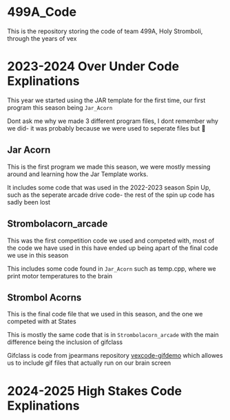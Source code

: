 # 499A_Code
This is the repository storing the code of team 499A, Holy Stromboli, through the years of vex

# 2023-2024 Over Under Code Explinations
This year we started using the JAR template for the first time, our first program this season being `Jar_Acorn`

Dont ask me why we made 3 different program files, I dont remember why we did- it was probably because we were used to seperate files but 🤷
## Jar Acorn

This is the first program we made this season, we were mostly messing around and learning how the Jar Template works.

It includes some code that was used in the 2022-2023 season Spin Up, such as the seperate arcade drive code- the rest of the spin up code has sadly been lost

## Strombolacorn_arcade
This was the first competition code we used and competed with, most of the code we have used in this have ended up being apart of the final code we use in this season

This includes some code found in `Jar_Acorn` such as temp.cpp, where we print motor temperatures to the brain

## Strombol Acorns

This is the final code file that we used in this season, and the one we competed with at States

This is mostly the same code that is in `Strombolacorn_arcade` with the main difference being the inclusion of gifclass

Gifclass is code from  jpearmans repository [vexcode-gifdemo](https://github.com/jpearman/vexcode-gifdemo) which allowes us to include gif files that actually run on our brain screen

# 2024-2025 High Stakes Code Explinations
